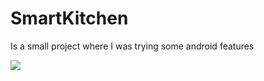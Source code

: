 # SmartKitchen
Is a small project where I was trying some android features
</br>

<img src="/20171110_122440.gif" >
